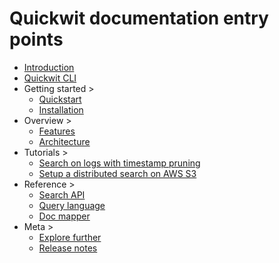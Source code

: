 # Quickwit documentation entry points

- [Introduction](introduction.md)
- [Quickwit CLI](quickwit-cli.md)
- Getting started >
  - [Quickstart](getting-started/quickstart.md)
  - [Installation](getting-started/installation.md)
- Overview >
  - [Features](overview/features.md)
  - [Architecture](overview/architecture.md)
- Tutorials >
  - [Search on logs with timestamp pruning](tutorials/tutorial-hdfs-logs.md)
  - [Setup a distributed search on AWS S3](tutorials/tutorial-hdfs-logs-distributed-search-aws-s3.md)
- Reference >
  - [Search API](reference/search-api.md)
  - [Query language](reference/query-language.md)
  - [Doc mapper](reference/doc-mapper.md)
- Meta >
  - [Explore further](meta/explore-further.md)
  - [Release notes](meta/release-notes.md)